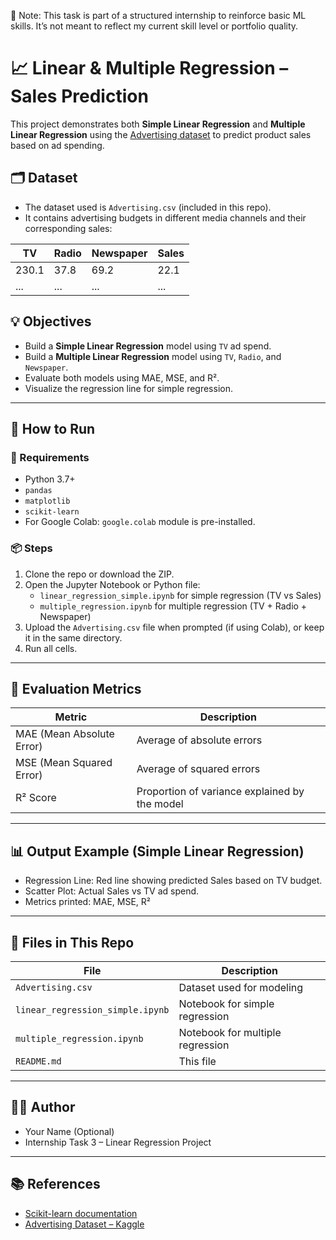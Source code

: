 📌 Note: This task is part of a structured internship to reinforce basic ML skills. It’s not meant to reflect my current skill level or portfolio quality.

# 📈 Linear & Multiple Regression – Sales Prediction

This project demonstrates both **Simple Linear Regression** and **Multiple Linear Regression** using the [Advertising dataset](https://www.kaggle.com/datasets/ashydv/advertising-dataset) to predict product sales based on ad spending.

## 🗂 Dataset

- The dataset used is `Advertising.csv` (included in this repo).
- It contains advertising budgets in different media channels and their corresponding sales:
  
| TV | Radio | Newspaper | Sales |
|----|-------|-----------|-------|
| 230.1 | 37.8 | 69.2 | 22.1 |
| ... | ... | ... | ... |

## 💡 Objectives

- Build a **Simple Linear Regression** model using `TV` ad spend.
- Build a **Multiple Linear Regression** model using `TV`, `Radio`, and `Newspaper`.
- Evaluate both models using MAE, MSE, and R².
- Visualize the regression line for simple regression.

---

## 🚀 How to Run

### 🧩 Requirements

- Python 3.7+
- `pandas`
- `matplotlib`
- `scikit-learn`
- For Google Colab: `google.colab` module is pre-installed.

### 📦 Steps

1. Clone the repo or download the ZIP.
2. Open the Jupyter Notebook or Python file:
   - `linear_regression_simple.ipynb` for simple regression (TV vs Sales)
   - `multiple_regression.ipynb` for multiple regression (TV + Radio + Newspaper)
3. Upload the `Advertising.csv` file when prompted (if using Colab), or keep it in the same directory.
4. Run all cells.

---

## 🧪 Evaluation Metrics

| Metric | Description |
|--------|-------------|
| MAE (Mean Absolute Error) | Average of absolute errors |
| MSE (Mean Squared Error)  | Average of squared errors |
| R² Score                  | Proportion of variance explained by the model |

---

## 📊 Output Example (Simple Linear Regression)

- Regression Line: Red line showing predicted Sales based on TV budget.
- Scatter Plot: Actual Sales vs TV ad spend.
- Metrics printed: MAE, MSE, R²

---

## 📁 Files in This Repo

| File | Description |
|------|-------------|
| `Advertising.csv` | Dataset used for modeling |
| `linear_regression_simple.ipynb` | Notebook for simple regression |
| `multiple_regression.ipynb` | Notebook for multiple regression |
| `README.md` | This file |

---

## 👨‍💻 Author

- Your Name (Optional)
- Internship Task 3 – Linear Regression Project

---

## 📚 References

- [Scikit-learn documentation](https://scikit-learn.org/stable/)
- [Advertising Dataset – Kaggle](https://www.kaggle.com/datasets/ashydv/advertising-dataset)
